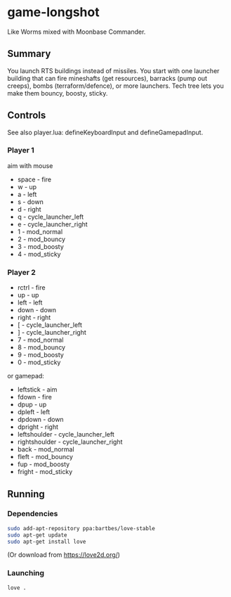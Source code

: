 # game-longshot

Like Worms mixed with Moonbase Commander.

## Summary

You launch RTS buildings instead of missiles. You start with one launcher
building that can fire mineshafts (get resources), barracks (pump out creeps),
bombs (terraform/defence), or more launchers. Tech tree lets you make them
bouncy, boosty, sticky.

## Controls
See also player.lua: defineKeyboardInput and defineGamepadInput.

### Player 1
aim with mouse

* space - fire
* w     - up
* a     - left
* s     - down
* d     - right
* q     - cycle_launcher_left
* e     - cycle_launcher_right
* 1     - mod_normal
* 2     - mod_bouncy
* 3     - mod_boosty
* 4     - mod_sticky

### Player 2
* rctrl - fire
* up    - up
* left  - left
* down  - down
* right - right
* [     - cycle_launcher_left
* ]     - cycle_launcher_right
* 7     - mod_normal
* 8     - mod_bouncy
* 9     - mod_boosty
* 0     - mod_sticky

or gamepad:

* leftstick     - aim
* fdown         - fire
* dpup          - up
* dpleft        - left
* dpdown        - down
* dpright       - right
* leftshoulder  - cycle_launcher_left
* rightshoulder - cycle_launcher_right
* back          - mod_normal
* fleft         - mod_bouncy
* fup           - mod_boosty
* fright        - mod_sticky

## Running

### Dependencies 
```bash
sudo add-apt-repository ppa:bartbes/love-stable
sudo apt-get update
sudo apt-get install love
```
(Or download from https://love2d.org/)


### Launching

```bash
love .
```
